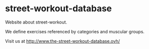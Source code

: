 # street-workout-database
Website about street-workout. 

We define exercises referenced by categories and muscular groups.

Visit us at http://www.the-street-workout-database.ovh/

